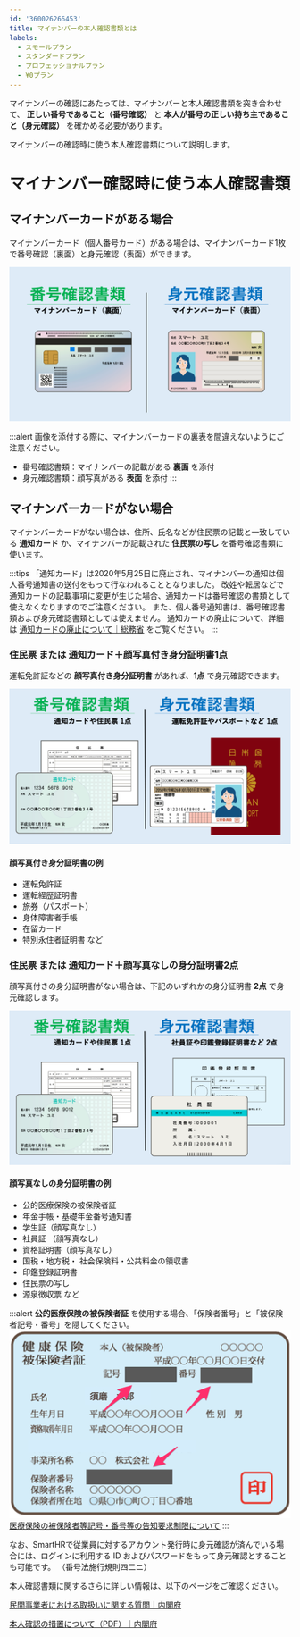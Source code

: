 ```yaml
---
id: '360026266453'
title: マイナンバーの本人確認書類とは
labels:
  - スモールプラン
  - スタンダードプラン
  - プロフェッショナルプラン
  - ¥0プラン
---
```

マイナンバーの確認にあたっては、マイナンバーと本人確認書類を突き合わせて、 **正しい番号であること（番号確認）** と **本人が番号の正しい持ち主であること（身元確認）** を確かめる必要があります。

マイナンバーの確認時に使う本人確認書類について説明します。

# マイナンバー確認時に使う本人確認書類

## マイナンバーカードがある場合

マイナンバーカード（個人番号カード）がある場合は、マイナンバーカード1枚で番号確認（裏面）と身元確認（表面）ができます。

![](./__________2021-10-22_16_29_32.png)

:::alert
画像を添付する際に、マイナンバーカードの裏表を間違えないようにご注意ください。
- 番号確認書類：マイナンバーの記載がある **裏面** を添付
- 身元確認書類：顔写真がある **表面** を添付
:::

## マイナンバーカードがない場合

マイナンバーカードがない場合は、住所、氏名などが住民票の記載と一致している **通知カード** か、マイナンバーが記載された **住民票の写し** を番号確認書類に使います。

:::tips
「通知カード」は2020年5月25日に廃止され、マイナンバーの通知は個人番号通知書の送付をもって行なわれることとなりました。
改姓や転居などで通知カードの記載事項に変更が生じた場合、通知カードは番号確認の書類として使えなくなりますのでご注意ください。
また、個人番号通知書は、番号確認書類および身元確認書類としては使えません。
通知カードの廃止について、詳細は [通知カードの廃止について｜総務省](https://www.soumu.go.jp/kojinbango_card/02.html#haishi) をご覧ください。
:::

### 住民票 または 通知カード＋顔写真付き身分証明書1点

運転免許証などの **顔写真付き身分証明書** があれば、**1点** で身元確認できます。

![](./__________2021-10-22_16_29_36.png)

#### 顔写真付き身分証明書の例

- 運転免許証
- 運転経歴証明書
- 旅券（パスポート）
- 身体障害者手帳
- 在留カード
- 特別永住者証明書 など

### 住民票 または 通知カード＋顔写真なしの身分証明書2点

顔写真付きの身分証明書がない場合は、下記のいずれかの身分証明書 **2点** で身元確認します。

![](./__________2021-10-22_16_29_41.png)

#### 顔写真なしの身分証明書の例

- 公的医療保険の被保険者証
- 年金手帳・基礎年金番号通知書
- 学生証（顔写真なし）
- 社員証 （顔写真なし）
- 資格証明書（顔写真なし）
- 国税・地方税・ 社会保険料・公共料金の領収書
- 印鑑登録証明書
- 住民票の写し
- 源泉徴収票 など

:::alert
**公的医療保険の被保険者証** を使用する場合、「保険者番号」と「被保険者記号・番号」を隠してください。
![__________2022-01-25_16_32_33.png](./__________2022-01-25_16_32_33.png)
[医療保険の被保険者等記号・番号等の告知要求制限について](https://www.mhlw.go.jp/stf/newpage_13989.html)
:::

なお、SmartHRで従業員に対するアカウント発行時に身元確認が済んでいる場合には、ログインに利用する ID およびパスワードをもって身元確認とすることも可能です。
（番号法施行規則四二ニ）

本人確認書類に関するさらに詳しい情報は、以下のページをご確認ください。

[民間事業者における取扱いに関する質問｜内閣府](https://www.cao.go.jp/bangouseido/faq/faq4.html)

[本人確認の措置について（PDF）｜内閣府](https://www.cao.go.jp/bangouseido/pdf/lawkakunin.pdf)
